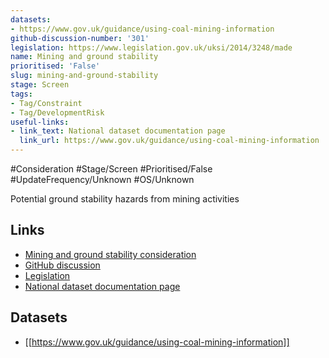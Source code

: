 ```yaml
---
datasets:
- https://www.gov.uk/guidance/using-coal-mining-information
github-discussion-number: '301'
legislation: https://www.legislation.gov.uk/uksi/2014/3248/made
name: Mining and ground stability
prioritised: 'False'
slug: mining-and-ground-stability
stage: Screen
tags:
- Tag/Constraint
- Tag/DevelopmentRisk
useful-links:
- link_text: National dataset documentation page
  link_url: https://www.gov.uk/guidance/using-coal-mining-information
---
```


#Consideration #Stage/Screen #Prioritised/False #UpdateFrequency/Unknown #OS/Unknown

Potential ground stability hazards from mining activities

## Links

* [Mining and ground stability consideration](https://design.planning.data.gov.uk/planning-consideration/mining-and-ground-stability)
* [GitHub discussion](https://github.com/digital-land/data-standards-backlog/discussions/301)
* [Legislation](https://www.legislation.gov.uk/uksi/2014/3248/made)
* [National dataset documentation page](https://www.gov.uk/guidance/using-coal-mining-information)

## Datasets

* [[https://www.gov.uk/guidance/using-coal-mining-information]]